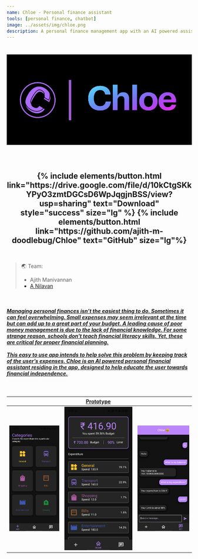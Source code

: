 ```yaml
---
name: Chloe - Personal finance assistant
tools: [personal finance, chatbot]
image: ../assets/img/chloe.png
description: A personal finance management app with an AI powered assistant designed to help educate the user towards financial independence.
---
```


<h1 align="center">
<img src="../assets/img/chloe.png"/>
</h1><br>

<h2 align="center">
{% include elements/button.html link="https://drive.google.com/file/d/10kCtgSKkYPyO3zmtDGCsD6WpJqgjnBSS/view?usp=sharing" text="Download" style="success" size="lg" %}
{% include elements/button.html link="https://github.com/ajith-m-doodlebug/Chloe" text="GitHub" size="lg"%}
</h2>
<br>

> 🌏 Team:
>
> - Ajith Manivannan <a class='fab fa-linkedin' data-toggle='tooltip' data-placement='bottom' data-delay='250' href='https://www.linkedin.com/in/ajith-m-doodlebug/'>
> - A Nilavan

<br>
<h5>
Managing personal finances isn’t the easiest thing to do. Sometimes it can feel overwhelming. Small expenses may seem irrelevant at the time but can add up to a great part of your budget. A leading cause of poor money management is due to the lack of financial knowledge. For some strange reason, schools don't teach financial literacy skills. Yet, these are critical for proper financial planning.
<br><br>
This easy to use app intends to help solve this problem by keeping track of the user’s expenses. Chloe is an AI powered personal financial assistant residing in the app, designed to help educate the user towards financial independence.

</h5>
<br>

|                                                                                               |                                           Prototype                                           |                                                                                               |
| :-------------------------------------------------------------------------------------------: | :-------------------------------------------------------------------------------------------: | :-------------------------------------------------------------------------------------------: |
| ![screen1](https://raw.githubusercontent.com/ajith-m-doodlebug/Chloe/main/assets/screen1.jpg) | ![screen2](https://raw.githubusercontent.com/ajith-m-doodlebug/Chloe/main/assets/screen2.jpg) | ![screen3](https://raw.githubusercontent.com/ajith-m-doodlebug/Chloe/main/assets/screen3.jpg) |
